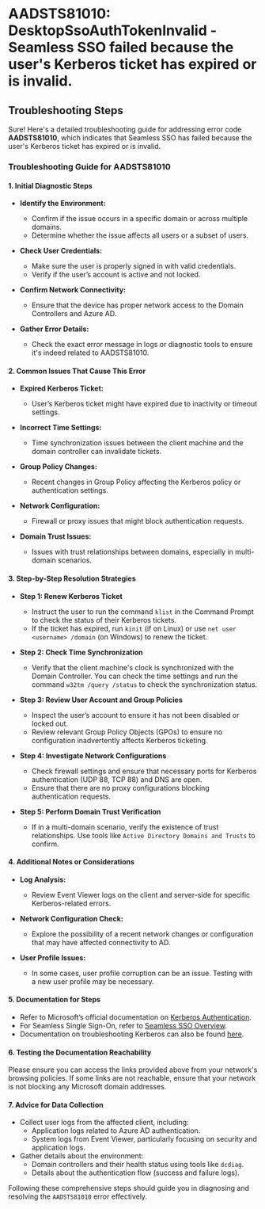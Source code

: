 
# AADSTS81010: DesktopSsoAuthTokenInvalid - Seamless SSO failed because the user's Kerberos ticket has expired or is invalid.


## Troubleshooting Steps
Sure! Here's a detailed troubleshooting guide for addressing error code **AADSTS81010**, which indicates that Seamless SSO has failed because the user's Kerberos ticket has expired or is invalid.

### **Troubleshooting Guide for AADSTS81010**

#### **1. Initial Diagnostic Steps**
- **Identify the Environment:**
  - Confirm if the issue occurs in a specific domain or across multiple domains.
  - Determine whether the issue affects all users or a subset of users.

- **Check User Credentials:**
  - Make sure the user is properly signed in with valid credentials.
  - Verify if the user’s account is active and not locked.

- **Confirm Network Connectivity:**
  - Ensure that the device has proper network access to the Domain Controllers and Azure AD.

- **Gather Error Details:**
  - Check the exact error message in logs or diagnostic tools to ensure it's indeed related to AADSTS81010.

#### **2. Common Issues That Cause This Error**
- **Expired Kerberos Ticket:**
  - User’s Kerberos ticket might have expired due to inactivity or timeout settings.

- **Incorrect Time Settings:**
  - Time synchronization issues between the client machine and the domain controller can invalidate tickets.

- **Group Policy Changes:**
  - Recent changes in Group Policy affecting the Kerberos policy or authentication settings.

- **Network Configuration:**
  - Firewall or proxy issues that might block authentication requests.

- **Domain Trust Issues:**
  - Issues with trust relationships between domains, especially in multi-domain scenarios.

#### **3. Step-by-Step Resolution Strategies**

- **Step 1: Renew Kerberos Ticket**
  - Instruct the user to run the command `klist` in the Command Prompt to check the status of their Kerberos tickets.
  - If the ticket has expired, run `kinit` (if on Linux) or use `net user <username> /domain` (on Windows) to renew the ticket.

- **Step 2: Check Time Synchronization**
  - Verify that the client machine's clock is synchronized with the Domain Controller. You can check the time settings and run the command `w32tm /query /status` to check the synchronization status.

- **Step 3: Review User Account and Group Policies**
  - Inspect the user’s account to ensure it has not been disabled or locked out.
  - Review relevant Group Policy Objects (GPOs) to ensure no configuration inadvertently affects Kerberos ticketing.

- **Step 4: Investigate Network Configurations**
  - Check firewall settings and ensure that necessary ports for Kerberos authentication (UDP 88, TCP 88) and DNS are open.
  - Ensure that there are no proxy configurations blocking authentication requests.

- **Step 5: Perform Domain Trust Verification**
  - If in a multi-domain scenario, verify the existence of trust relationships. Use tools like `Active Directory Domains and Trusts` to confirm.

#### **4. Additional Notes or Considerations**
- **Log Analysis:** 
  - Review Event Viewer logs on the client and server-side for specific Kerberos-related errors.
  
- **Network Configuration Check:** 
  - Explore the possibility of a recent network changes or configuration that may have affected connectivity to AD.

- **User Profile Issues:**
  - In some cases, user profile corruption can be an issue. Testing with a new user profile may be necessary.

#### **5. Documentation for Steps**
- Refer to Microsoft’s official documentation on [Kerberos Authentication](https://learn.microsoft.com/en-us/windows-server/security/kerberos/kerberos-authentication-overview).
- For Seamless Single Sign-On, refer to [Seamless SSO Overview](https://learn.microsoft.com/en-us/azure/active-directory/hybrid/how-to-connect-sso).
- Documentation on troubleshooting Kerberos can also be found [here](https://learn.microsoft.com/en-us/troubleshoot/windows-server/security/authentication-kerberos).

#### **6. Testing the Documentation Reachability**
Please ensure you can access the links provided above from your network's browsing policies. If some links are not reachable, ensure that your network is not blocking any Microsoft domain addresses.

#### **7. Advice for Data Collection**
- Collect user logs from the affected client, including:
  - Application logs related to Azure AD authentication.
  - System logs from Event Viewer, particularly focusing on security and application logs.
- Gather details about the environment:
  - Domain controllers and their health status using tools like `dcdiag`.
  - Details about the authentication flow (success and failure logs).

Following these comprehensive steps should guide you in diagnosing and resolving the `AADSTS81010` error effectively.